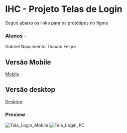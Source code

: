 # IHC - Projeto Telas de Login

Segue abaixo os links para os protótipos no figma

### Alunos -
Gabriel Nascimento
Thauan Felipe

## Versão Mobile

<a href="https://www.figma.com/proto/sHzVSljRqhWSGdpWRdjXyF/Untitled?node-id=27%3A318&scaling=scale-down&page-id=27%3A2&starting-point-node-id=27%3A238" target="_blank">Mobile</a>


## Versão desktop

<a href="https://www.figma.com/proto/sHzVSljRqhWSGdpWRdjXyF/Untitled?node-id=5%3A288&scaling=scale-down&page-id=0%3A1&starting-point-node-id=5%3A288" target="_blank">Desktop</a>

### Preview
![Tela_Login_Mobile](https://user-images.githubusercontent.com/74626734/204914481-b5dec77e-2fd6-459a-b280-e9ec83f21765.png)
![Tela_Login_PC](https://user-images.githubusercontent.com/74626734/204914094-bb316b66-fd26-485a-9ab8-c104b8143de3.png)

